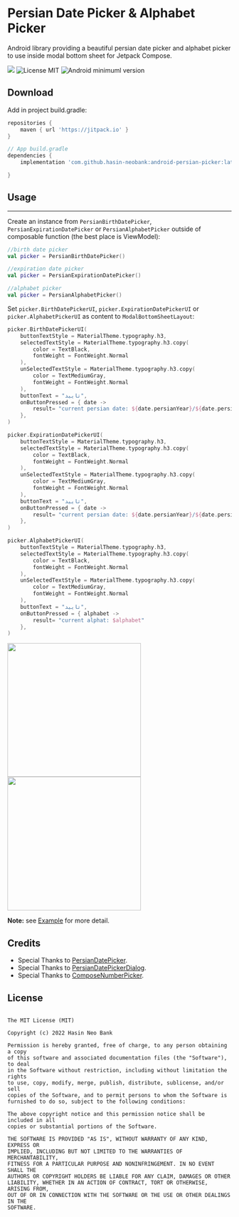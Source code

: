 # Persian Date Picker & Alphabet Picker
Android library providing a beautiful persian date picker and alphabet picker to use inside modal bottom sheet for Jetpack Compose.

[![](https://jitpack.io/v/hasin-neobank/android-persian-picker.svg)](https://jitpack.io/#hasin-neobank/android-persian-picker)
![License MIT](https://img.shields.io/badge/MIT-9E9F9F?style=flat-square&label=License)
![Android minimuml version](https://img.shields.io/badge/21+-9E9F9F?style=flat-square&label=Minimum&logo=android)


Download
--------
Add in project build.gradle:

```gradle
repositories {
    maven { url 'https://jitpack.io' }
}

// App build.gradle
dependencies {
    implementation 'com.github.hasin-neobank:android-persian-picker:latestVersion'

}
```

## Usage
--------
Create an instance from `PersianBirthDatePicker`, `PersianExpirationDatePicker` or `PersianAlphabetPicker` outside of composable function (the best place is ViewModel):

```kotlin
//birth date picker
val picker = PersianBirthDatePicker()
```
```kotlin
//expiration date picker
val picker = PersianExpirationDatePicker()
```
```kotlin
//alphabet picker
val picker = PersianAlphabetPicker()
```
Set `picker.BirthDatePickerUI`, `picker.ExpirationDatePickerUI` or `picker.AlphabetPickerUI` as content to `ModalBottomSheetLayout`:

```kotlin
picker.BirthDatePickerUI(
    buttonTextStyle = MaterialTheme.typography.h3,
    selectedTextStyle = MaterialTheme.typography.h3.copy(
        color = TextBlack,
        fontWeight = FontWeight.Normal
    ),
    unSelectedTextStyle = MaterialTheme.typography.h3.copy(
        color = TextMediumGray,
        fontWeight = FontWeight.Normal
    ),
    buttonText = "تایید",
    onButtonPressed = { date ->
        result= "current persian date: ${date.persianYear}/${date.persianMonth}/${date.persianDay}"
    },
)
```

```kotlin
picker.ExpirationDatePickerUI(
    buttonTextStyle = MaterialTheme.typography.h3,
    selectedTextStyle = MaterialTheme.typography.h3.copy(
        color = TextBlack,
        fontWeight = FontWeight.Normal
    ),
    unSelectedTextStyle = MaterialTheme.typography.h3.copy(
        color = TextMediumGray,
        fontWeight = FontWeight.Normal
    ),
    buttonText = "تایید",
    onButtonPressed = { date ->
        result= "current persian date: ${date.persianYear}/${date.persianMonth}/${date.persianDay}"
    },
)
```

```kotlin
picker.AlphabetPickerUI(
    buttonTextStyle = MaterialTheme.typography.h3,
    selectedTextStyle = MaterialTheme.typography.h3.copy(
        color = TextBlack,
        fontWeight = FontWeight.Normal
    ),
    unSelectedTextStyle = MaterialTheme.typography.h3.copy(
        color = TextMediumGray,
        fontWeight = FontWeight.Normal
    ),
    buttonText = "تایید",
    onButtonPressed = { alphabet ->
        result= "current alphat: $alphabet"
    },
)
```

<img src="https://user-images.githubusercontent.com/67331684/182156346-47f02adb-b968-47db-bee7-5e0f96c80152.jpg" width="300"> <img src="https://user-images.githubusercontent.com/67331684/182156523-80404675-cb03-47f6-9a29-c06ec47cd4c4.jpg" width="300">

**Note:** see [Example](app/src/main/java/com/example/picker/MainActivity.kt) for more detail.

## Credits
* Special Thanks to [PersianDatePicker](https://github.com/alibehzadian/PersianDatePicker).
* Special Thanks to [PersianDatePickerDialog](https://github.com/aliab/Persian-Date-Picker-Dialog).
* Special Thanks to [ComposeNumberPicker](https://github.com/ChargeMap/Compose-NumberPicker).

## License
```
   
The MIT License (MIT)

Copyright (c) 2022 Hasin Neo Bank

Permission is hereby granted, free of charge, to any person obtaining a copy
of this software and associated documentation files (the "Software"), to deal
in the Software without restriction, including without limitation the rights
to use, copy, modify, merge, publish, distribute, sublicense, and/or sell
copies of the Software, and to permit persons to whom the Software is
furnished to do so, subject to the following conditions:

The above copyright notice and this permission notice shall be included in all
copies or substantial portions of the Software.

THE SOFTWARE IS PROVIDED "AS IS", WITHOUT WARRANTY OF ANY KIND, EXPRESS OR
IMPLIED, INCLUDING BUT NOT LIMITED TO THE WARRANTIES OF MERCHANTABILITY,
FITNESS FOR A PARTICULAR PURPOSE AND NONINFRINGEMENT. IN NO EVENT SHALL THE
AUTHORS OR COPYRIGHT HOLDERS BE LIABLE FOR ANY CLAIM, DAMAGES OR OTHER
LIABILITY, WHETHER IN AN ACTION OF CONTRACT, TORT OR OTHERWISE, ARISING FROM,
OUT OF OR IN CONNECTION WITH THE SOFTWARE OR THE USE OR OTHER DEALINGS IN THE
SOFTWARE.

```
